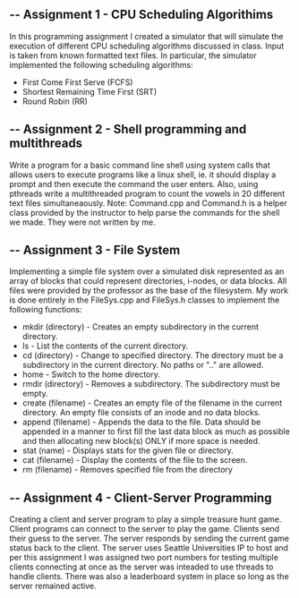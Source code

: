 --
Assignment 1 - CPU Scheduling Algorithims
--
In this programming assignment I created a simulator that will simulate the execution of different CPU scheduling algorithms discussed in class.
Input is taken from known formatted text files. In particular, the simulator implemented the following scheduling algorithms:
* First Come First Serve (FCFS)
* Shortest Remaining Time First (SRT)
* Round Robin (RR)

--
Assignment 2 - Shell programming and multithreads
--
Write a program for a basic command line shell using system calls that allows users to execute programs like a linux shell, ie. it should display a prompt and then execute the command the user enters. Also, using pthreads
write a multithreaded program to count the vowels in 20 different text files simultaneaously.
Note: Command.cpp and Command.h is a helper class provided by the instructor to help parse the commands for the shell we made. They were not written by me.

--
Assignment 3 - File System
--
Implementing a simple file system over a simulated disk represented as an array of blocks that could represent directories, i-nodes, or data blocks. 
All files were provided by the professor as the base of the filesystem. My work is done entirely in the FileSys.cpp and FileSys.h classes to implement the following functions:
* mkdir (directory) - Creates an empty subdirectory in the current directory.
* ls - List the contents of the current directory.
* cd (directory) - Change to specified directory. The directory must be a subdirectory in the current directory. No paths or ".." are allowed.
* home - Switch to the home directory.
* rmdir (directory) - Removes a subdirectory. The subdirectory must be empty.
* create (filename) - Creates an empty file of the filename in the current directory. An empty file consists of an inode and no data blocks.
* append (filename) <data> - Appends the data to the file. Data should be appended in a manner to first fill the last data block as much as possible and then allocating new block(s) ONLY if more space is needed.
* stat (name) - Displays stats for the given file or directory.
* cat (filename) - Display the contents of the file to the screen.
* rm (filename) - Removes specified file from the directory

--
Assignment 4 - Client-Server Programming
--
Creating a client and server program to play a simple treasure hunt game. Client programs can connect to the server to play the game. Clients send their guess to
the server. The server responds by sending the current game status back to the client. The server uses Seattle Universities IP to host and per this assignment I was assigned two port numbers
for testing multiple clients connecting at once as the server was inteaded to use threads to handle clients. There was also a leaderboard system in place so long as the server remained active.
